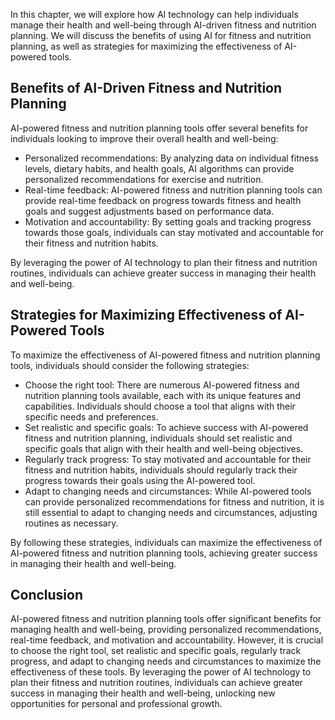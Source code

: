 

In this chapter, we will explore how AI technology can help individuals manage their health and well-being through AI-driven fitness and nutrition planning. We will discuss the benefits of using AI for fitness and nutrition planning, as well as strategies for maximizing the effectiveness of AI-powered tools.

Benefits of AI-Driven Fitness and Nutrition Planning
----------------------------------------------------

AI-powered fitness and nutrition planning tools offer several benefits for individuals looking to improve their overall health and well-being:

* Personalized recommendations: By analyzing data on individual fitness levels, dietary habits, and health goals, AI algorithms can provide personalized recommendations for exercise and nutrition.
* Real-time feedback: AI-powered fitness and nutrition planning tools can provide real-time feedback on progress towards fitness and health goals and suggest adjustments based on performance data.
* Motivation and accountability: By setting goals and tracking progress towards those goals, individuals can stay motivated and accountable for their fitness and nutrition habits.

By leveraging the power of AI technology to plan their fitness and nutrition routines, individuals can achieve greater success in managing their health and well-being.

Strategies for Maximizing Effectiveness of AI-Powered Tools
-----------------------------------------------------------

To maximize the effectiveness of AI-powered fitness and nutrition planning tools, individuals should consider the following strategies:

* Choose the right tool: There are numerous AI-powered fitness and nutrition planning tools available, each with its unique features and capabilities. Individuals should choose a tool that aligns with their specific needs and preferences.
* Set realistic and specific goals: To achieve success with AI-powered fitness and nutrition planning, individuals should set realistic and specific goals that align with their health and well-being objectives.
* Regularly track progress: To stay motivated and accountable for their fitness and nutrition habits, individuals should regularly track their progress towards their goals using the AI-powered tool.
* Adapt to changing needs and circumstances: While AI-powered tools can provide personalized recommendations for fitness and nutrition, it is still essential to adapt to changing needs and circumstances, adjusting routines as necessary.

By following these strategies, individuals can maximize the effectiveness of AI-powered fitness and nutrition planning tools, achieving greater success in managing their health and well-being.

Conclusion
----------

AI-powered fitness and nutrition planning tools offer significant benefits for managing health and well-being, providing personalized recommendations, real-time feedback, and motivation and accountability. However, it is crucial to choose the right tool, set realistic and specific goals, regularly track progress, and adapt to changing needs and circumstances to maximize the effectiveness of these tools. By leveraging the power of AI technology to plan their fitness and nutrition routines, individuals can achieve greater success in managing their health and well-being, unlocking new opportunities for personal and professional growth.
